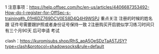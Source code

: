 1 注意事项：https://help.offsec.com/hc/en-us/articles/4406687353492-How-do-I-register-for-OffSec-s-training#h_01H6DZ769DCV0ES8D4Q4H9WSPJ
重点关注 注册的时候的姓名 跟 证件号需要跟护照或者身份证号保持一致
2注册购买开启貌似学习练习时间只有三个月90天 后可申请 考试

clash：https://kuromisubs.shop/RhS_apA5OeSDzTaA5TJSY?type=clash&protocol=shadowsocks&rule=default
